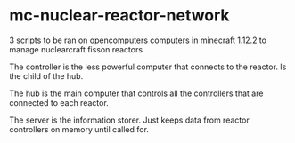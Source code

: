# mc-nuclear-reactor-network
3 scripts to be ran on opencomputers computers in minecraft 1.12.2 to manage nuclearcraft fisson reactors

The controller is the less powerful computer that connects to the reactor. Is the child of the hub.

The hub is the main computer that controls all the controllers that are connected to each reactor.

The server is the information storer. Just keeps data from reactor controllers on memory until called for.
